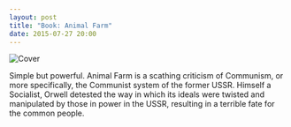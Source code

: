 ```yaml
---
layout: post
title: "Book: Animal Farm"
date: 2015-07-27 20:00
---
```


![Cover]((/images/animal-farm.jpg))

Simple but powerful. Animal Farm is a scathing criticism of Communism, or more specifically, the Communist system of the former USSR. Himself a Socialist, Orwell detested the way in which its ideals were twisted and manipulated by those in power in the USSR, resulting in a terrible fate for the common people.
